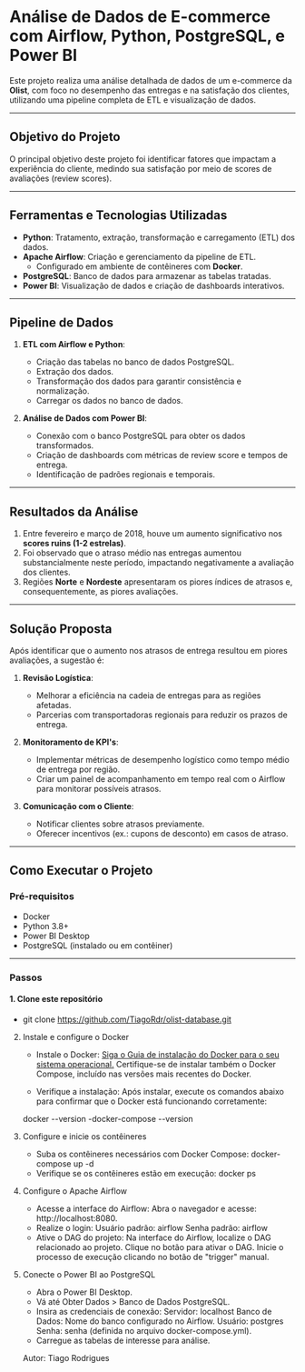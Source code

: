 # Análise de Dados de E-commerce com Airflow, Python, PostgreSQL, e Power BI

Este projeto realiza uma análise detalhada de dados de um e-commerce da **Olist**, com foco no desempenho das entregas e na satisfação dos clientes, utilizando uma pipeline completa de ETL e visualização de dados.

---

## Objetivo do Projeto

O principal objetivo deste projeto foi identificar fatores que impactam a experiência do cliente, medindo sua satisfação por meio de scores de avaliações (review scores).

---

## Ferramentas e Tecnologias Utilizadas

- **Python**: Tratamento, extração, transformação e carregamento (ETL) dos dados.  
- **Apache Airflow**: Criação e gerenciamento da pipeline de ETL.
  - Configurado em ambiente de contêineres com **Docker**.
- **PostgreSQL**: Banco de dados para armazenar as tabelas tratadas.
- **Power BI**: Visualização de dados e criação de dashboards interativos.

---

## Pipeline de Dados

1. **ETL com Airflow e Python**:
   - Criação das tabelas no banco de dados PostgreSQL.
   - Extração dos dados.
   - Transformação dos dados para garantir consistência e normalização.
   - Carregar os dados no banco de dados.

2. **Análise de Dados com Power BI**:
   - Conexão com o banco PostgreSQL para obter os dados transformados.
   - Criação de dashboards com métricas de review score e tempos de entrega.
   - Identificação de padrões regionais e temporais.

---

## Resultados da Análise

1. Entre fevereiro e março de 2018, houve um aumento significativo nos **scores ruins (1-2 estrelas)**.
2. Foi observado que o atraso médio nas entregas aumentou substancialmente neste período, impactando negativamente a avaliação dos clientes.
3. Regiões **Norte** e **Nordeste** apresentaram os piores índices de atrasos e, consequentemente, as piores avaliações.

---

## Solução Proposta

Após identificar que o aumento nos atrasos de entrega resultou em piores avaliações, a sugestão é:

1. **Revisão Logística**:
   - Melhorar a eficiência na cadeia de entregas para as regiões afetadas.
   - Parcerias com transportadoras regionais para reduzir os prazos de entrega.

2. **Monitoramento de KPI's**:
   - Implementar métricas de desempenho logístico como tempo médio de entrega por região.
   - Criar um painel de acompanhamento em tempo real com o Airflow para monitorar possíveis atrasos.

3. **Comunicação com o Cliente**:
   - Notificar clientes sobre atrasos previamente.
   - Oferecer incentivos (ex.: cupons de desconto) em casos de atraso.

---

## Como Executar o Projeto

### Pré-requisitos
- Docker
- Python 3.8+
- Power BI Desktop
- PostgreSQL (instalado ou em contêiner)

---

### Passos

#### 1. Clone este repositório
   - git clone https://github.com/TiagoRdr/olist-database.git

2. Instale e configure o Docker
    - Instale o Docker:
        [Siga o Guia de instalação do Docker para o seu sistema operacional.](https://www.docker.com/products/docker-desktop/)
        Certifique-se de instalar também o Docker Compose, incluído nas versões mais recentes do Docker.

    - Verifique a instalação: Após instalar, execute os comandos abaixo para confirmar que o Docker está funcionando corretamente:

    docker --version
    -docker-compose --version

3. Configure e inicie os contêineres
    - Suba os contêineres necessários com Docker Compose: docker-compose up -d
    - Verifique se os contêineres estão em execução: docker ps

4. Configure o Apache Airflow
    - Acesse a interface do Airflow:
        Abra o navegador e acesse: http://localhost:8080.
    - Realize o login:
        Usuário padrão: airflow
        Senha padrão: airflow
    - Ative o DAG do projeto:
        Na interface do Airflow, localize o DAG relacionado ao projeto.
        Clique no botão para ativar o DAG.
        Inicie o processo de execução clicando no botão de "trigger" manual.

5. Conecte o Power BI ao PostgreSQL
    - Abra o Power BI Desktop.
    - Vá até Obter Dados > Banco de Dados PostgreSQL.
    - Insira as credenciais de conexão:
        Servidor: localhost
        Banco de Dados: Nome do banco configurado no Airflow.
        Usuário: postgres
        Senha: senha (definida no arquivo docker-compose.yml).
    - Carregue as tabelas de interesse para análise.

   Autor: Tiago Rodrigues
